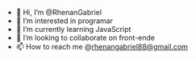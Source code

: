 - 👋 Hi, I’m @RhenanGabriel
- 👀 I’m interested in programar
- 🌱 I’m currently learning JavaScript
- 💞️ I’m looking to collaborate on front-ende
- 📫 How to reach me @rhenangabriel88@gmail.com

<!---
RhenanGabriel/RhenanGabriel is a ✨ special ✨ repository because its `README.md` (this file) appears on your GitHub profile.
You can click the Preview link to take a look at your changes.
--->
